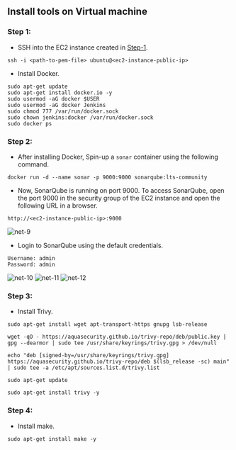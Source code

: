 ## Install tools on Virtual machine

### Step 1:
- SSH into the EC2 instance created in [Step-1](./Steps/step-1.md).
```
ssh -i <path-to-pem-file> ubuntu@<ec2-instance-public-ip>
```

- Install Docker.
```
sudo apt-get update
sudo apt-get install docker.io -y
sudo usermod -aG docker $USER
sudo usermod -aG docker Jenkins
sudo chmod 777 /var/run/docker.sock
sudo chown jenkins:docker /var/run/docker.sock
sudo docker ps
```

### Step 2:
- After installing Docker, Spin-up a `sonar` container using the following command.
```
docker run -d --name sonar -p 9000:9000 sonarqube:lts-community
```

- Now, SonarQube is running on port 9000. To access SonarQube, open the port 9000 in the security group of the EC2 instance and open the following URL in a browser.
```
http://<ec2-instance-public-ip>:9000
```
![net-9](https://github.com/mathesh-me/ci-cd-dotnet-app-deployment/assets/144098846/20b90d39-025f-4900-8c3d-9e602c3c1803)


- Login to SonarQube using the default credentials.
```
Username: admin
Password: admin
```
![net-10](https://github.com/mathesh-me/ci-cd-dotnet-app-deployment/assets/144098846/a87ca754-43e7-4ac3-a159-cd8b6dba7d6e)
![net-11](https://github.com/mathesh-me/ci-cd-dotnet-app-deployment/assets/144098846/015f8636-ff1a-47e8-b578-1b3e7a5369b3)
![net-12](https://github.com/mathesh-me/ci-cd-dotnet-app-deployment/assets/144098846/4a887ab7-17bd-4a0d-8e4c-dca18d562863)


### Step 3:
- Install Trivy.
```
sudo apt-get install wget apt-transport-https gnupg lsb-release

wget -qO - https://aquasecurity.github.io/trivy-repo/deb/public.key | gpg --dearmor | sudo tee /usr/share/keyrings/trivy.gpg > /dev/null

echo "deb [signed-by=/usr/share/keyrings/trivy.gpg] https://aquasecurity.github.io/trivy-repo/deb $(lsb_release -sc) main" | sudo tee -a /etc/apt/sources.list.d/trivy.list

sudo apt-get update

sudo apt-get install trivy -y
```

### Step 4:
- Install make.
```
sudo apt-get install make -y
```


